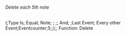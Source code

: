 ###### Delete each 5th note
(;Type Is; Equal; Note; ; ;; And;
 ;Last Event; Every other Event;Eventcounter;5;;);;
Function: Delete
